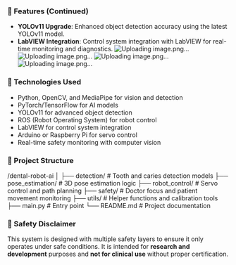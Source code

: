 
### 📌 Features (Continued)
- **YOLOv11 Upgrade**: Enhanced object detection accuracy using the latest YOLOv11 model.
- **LabVIEW Integration**: Control system integration with LabVIEW for real-time monitoring and diagnostics.
  ![Uploading image.png…]()
![Uploading image.png…]()
![Uploading image.png…]()
![Uploading image.png…]()


### 🧠 Technologies Used
- Python, OpenCV, and MediaPipe for vision and detection
- PyTorch/TensorFlow for AI models
- YOLOv11 for advanced object detection
- ROS (Robot Operating System) for robot control
- LabVIEW for control system integration
- Arduino or Raspberry Pi for servo control
- Real-time safety monitoring with computer vision

### 📁 Project Structure

/dental-robot-ai
│
├── detection/           # Tooth and caries detection models
├── pose_estimation/     # 3D pose estimation logic
├── robot_control/       # Servo control and path planning
├── safety/              # Doctor focus and patient movement monitoring
├── utils/               # Helper functions and calibration tools
├── main.py              # Entry point
└── README.md            # Project documentation

### 🚧 Safety Disclaimer
This system is designed with multiple safety layers to ensure it only operates under safe conditions. It is intended for **research and development** purposes and **not for clinical use** without proper certification.
